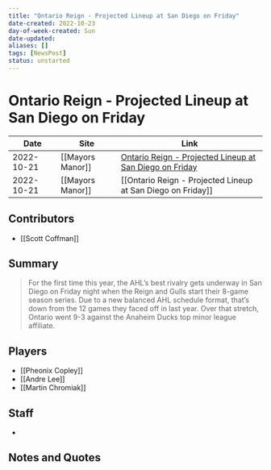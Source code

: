 ```yaml
---
title: "Ontario Reign - Projected Lineup at San Diego on Friday"
date-created: 2022-10-23
day-of-week-created: Sun
date-updated: 
aliases: []
tags: [NewsPost]
status: unstarted
---
```


# Ontario Reign - Projected Lineup at San Diego on Friday

| Date       | Site             | Link                                                                                                                                              |
| ---------- | ---------------- | ------------------------------------------------------------------------------------------------------------------------------------------------- |
| 2022-10-21 | [[Mayors Manor]] | [Ontario Reign - Projected Lineup at San Diego on Friday](https://mayorsmanor.com/2022/10/ontario-reign-projected-lineup-at-san-diego-on-friday/) |
| 2022-10-21 | [[Mayors Manor]] | [[Ontario Reign - Projected Lineup at San Diego on Friday]]                                                                                       |

## Contributors
- [[Scott Coffman]]


## Summary
> For the first time this year, the AHL’s best rivalry gets underway in San Diego on Friday night when the Reign and Gulls start their 8-game season series. Due to a new balanced AHL schedule format, that’s down from the 12 games they faced off in last year. Over that stretch, Ontario went 9-3 against the Anaheim Ducks top minor league affiliate.


## Players
- [[Pheonix Copley]]
- [[Andre Lee]]
- [[Martin Chromiak]]


## Staff
- 


## Notes and Quotes
> 

